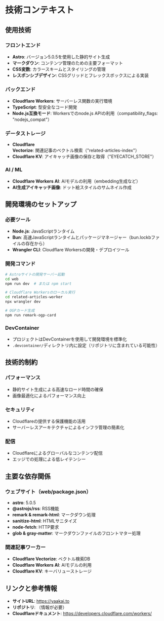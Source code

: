 # 技術コンテキスト

## 使用技術

### フロントエンド
- **Astro**: バージョン5.0.5を使用した静的サイト生成
- **マークダウン**: コンテンツ管理のための主要フォーマット
- **CSS変数**: カラースキームとスタイリングの管理
- **レスポンシブデザイン**: CSSグリッドとフレックスボックスによる実装

### バックエンド
- **Cloudflare Workers**: サーバーレス関数の実行環境
- **TypeScript**: 型安全なコード開発
- **Node.js互換モード**: Workersでのnode.js APIの利用（compatibility_flags: "nodejs_compat"）

### データストレージ
- **Cloudflare Vectorize**: 関連記事のベクトル検索（"related-articles-index"）
- **Cloudflare KV**: アイキャッチ画像の保存と取得（"EYECATCH_STORE"）

### AI / ML
- **Cloudflare Workers AI**: AIモデルの利用（embedding生成など）
- **AI生成アイキャッチ画像**: ドット絵スタイルのサムネイル作成

## 開発環境のセットアップ

### 必要ツール
- **Node.js**: JavaScriptランタイム
- **Bun**: 高速JavaScriptランタイムとパッケージマネージャー（bun.lockbファイルの存在から）
- **Wrangler CLI**: Cloudflare Workersの開発・デプロイツール

### 開発コマンド
```bash
# Astroサイトの開発サーバー起動
cd web
npm run dev  # または npm start

# Cloudflare Workersのローカル実行
cd related-articles-worker
npx wrangler dev

# OGPカード生成
npm run remark-ogp-card
```

### DevContainer
- プロジェクトはDevContainerを使用して開発環境を標準化
- `.devcontainer/`ディレクトリ内に設定（リポジトリに含まれている可能性）

## 技術的制約

### パフォーマンス
- 静的サイト生成による高速なロード時間の確保
- 画像最適化によるパフォーマンス向上

### セキュリティ
- Cloudflareの提供する保護機能の活用
- サーバーレスアーキテクチャによるインフラ管理の簡素化

### 配信
- Cloudflareによるグローバルなコンテンツ配信
- エッジでの処理による低レイテンシー

## 主要な依存関係

### ウェブサイト（web/package.json）
- **astro**: 5.0.5
- **@astrojs/rss**: RSS機能
- **remark & remark-html**: マークダウン処理
- **sanitize-html**: HTMLサニタイズ
- **node-fetch**: HTTP要求
- **glob & gray-matter**: マークダウンファイルのフロントマター処理

### 関連記事ワーカー
- **Cloudflare Vectorize**: ベクトル検索DB
- **Cloudflare Workers AI**: AIモデルの利用
- **Cloudflare KV**: キーバリューストレージ

## リンクと参考情報
- **サイトURL**: https://yaakai.to
- **リポジトリ**: （情報が必要）
- **Cloudflareドキュメント**: https://developers.cloudflare.com/workers/
